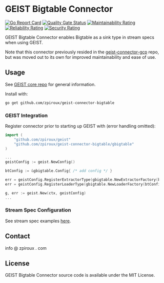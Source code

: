 # GEIST Bigtable Connector
<div>

[![Go Report Card](https://goreportcard.com/badge/github.com/zpiroux/geist-connector-bigtable)](https://goreportcard.com/report/github.com/zpiroux/geist-connector-bigtable)
[![Quality Gate Status](https://sonarcloud.io/api/project_badges/measure?project=zpiroux_geist-connector-bigtable&metric=alert_status)](https://sonarcloud.io/summary/new_code?id=zpiroux_geist-connector-bigtable)
[![Maintainability Rating](https://sonarcloud.io/api/project_badges/measure?project=zpiroux_geist-connector-bigtable&metric=sqale_rating)](https://sonarcloud.io/summary/new_code?id=zpiroux_geist-connector-bigtable)
[![Reliability Rating](https://sonarcloud.io/api/project_badges/measure?project=zpiroux_geist-connector-bigtable&metric=reliability_rating)](https://sonarcloud.io/summary/new_code?id=zpiroux_geist-connector-bigtable)
[![Security Rating](https://sonarcloud.io/api/project_badges/measure?project=zpiroux_geist-connector-bigtable&metric=security_rating)](https://sonarcloud.io/summary/new_code?id=zpiroux_geist-connector-bigtable)

</div>

GEIST Bigtable Connector enables Bigtable as a sink type in stream specs when using GEIST.

Note that this connector previously resided in the [geist-connector-gcp](https://github.com/zpiroux/geist-connector-gcp) repo, but was moved out to its own for improved maintainability and ease of use.

## Usage
See [GEIST core repo](https://github.com/zpiroux/geist) for general information.

Install with:
```sh
go get github.com/zpiroux/geist-connector-bigtable
```

### GEIST Integration

Register connector prior to starting up GEIST with (error handling omitted):
```go
import (
	"github.com/zpiroux/geist"
	"github.com/zpiroux/geist-connector-bigtable/gbigtable"
)

...
geistConfig := geist.NewConfig()

btConfig := &gbigtable.Config{ /* add config */ }

err = geistConfig.RegisterExtractorType(gbigtable.NewExtractorFactory(btConfig))
err = geistConfig.RegisterLoaderType(gbigtable.NewLoaderFactory(btConfig))

g, err := geist.New(ctx, geistConfig)
...
```

### Stream Spec Configuration

See stream spec examples [here](https://github.com/zpiroux/geist-connector-bigtable/gbigtable/test/specs).

## Contact
info @ zpiroux . com

## License
GEIST Bigtable Connector source code is available under the MIT License.